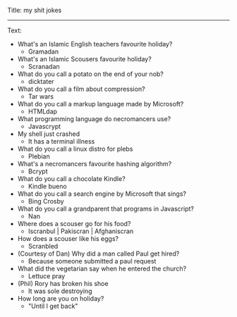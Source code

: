 Title: my shit jokes

----

Text: 

- What's an Islamic English teachers favourite holiday?
    - Gramadan
- What's an Islamic Scousers favourite holiday?
    - Scranadan
- What do you call a potato on the end of your nob?
    - dicktater
- What do you call a film about compression?
    - Tar wars
- What do you call a markup language made by Microsoft?
    - HTMLdap
- What programming language do necromancers use?
    - Javascrypt
- My shell just crashed
    - It has a terminal illness
- What do you call a linux distro for plebs
    - Plebian
- What's a necromancers favourite hashing algorithm?
    - Bcrypt
- What do you call a chocolate Kindle?
    - Kindle bueno
- What do you call a search engine by Microsoft that sings?
    - Bing Crosby
- What do you call a grandparent that programs in Javascript?
    - Nan
- Where does a scouser go for his food?
    - Iscranbul | Pakiscran | Afghaniscran
- How does a scouser like his eggs?
    - Scranbled
- (Courtesy of Dan) Why did a man called Paul get hired?
    - Because someone submitted a paul request
- What did the vegetarian say when he entered the church?
    - Lettuce pray
- (Phil) Rory has broken his shoe
    - It was sole destroying
- How long are you on holiday?
     - "Until I get back"